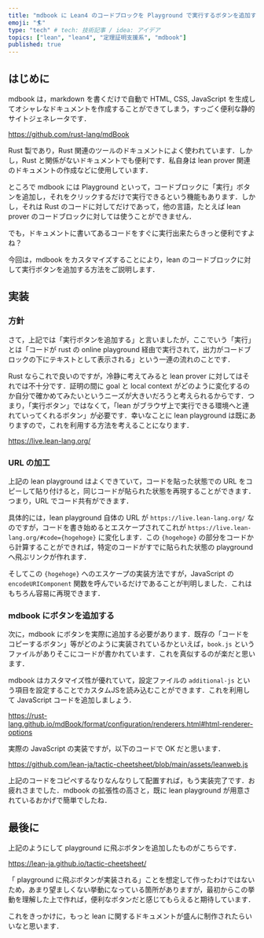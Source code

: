```yaml
---
title: "mdbook に Lean4 のコードブロックを Playground で実行するボタンを追加する"
emoji: "🏄"
type: "tech" # tech: 技術記事 / idea: アイデア
topics: ["lean", "lean4", "定理証明支援系", "mdbook"]
published: true
---
```


## はじめに

mdbook は，markdown を書くだけで自動で HTML, CSS, JavaScript を生成してオシャレなドキュメントを作成することができてしまう，すっごく便利な静的サイトジェネレータです．

https://github.com/rust-lang/mdBook

Rust 製であり，Rust 関連のツールのドキュメントによく使われています．しかし，Rust と関係がないドキュメントでも便利です．私自身は lean prover 関連のドキュメントの作成などに使用しています．

ところで mdbook には Playground といって，コードブロックに「実行」ボタンを追加し，それをクリックするだけで実行できるという機能もあります．しかし，それは Rust のコードに対してだけであって，他の言語，たとえば lean prover のコードブロックに対しては使うことができません．

でも，ドキュメントに書いてあるコードをすぐに実行出来たらきっと便利ですよね？

今回は，mdbook をカスタマイズすることにより，lean のコードブロックに対して実行ボタンを追加する方法をご説明します．

## 実装

### 方針

さて，上記では「実行ボタンを追加する」と言いましたが，ここでいう「実行」とは「コードが rust の online playground 経由で実行されて，出力がコードブロックの下にテキストとして表示される」という一連の流れのことです．

Rust ならこれで良いのですが，冷静に考えてみると lean prover に対してはそれでは不十分です．証明の間に goal と local context がどのように変化するのか自分で確かめてみたいというニーズが大きいだろうと考えられるからです．つまり，「実行ボタン」ではなくて，「lean がブラウザ上で実行できる環境へと連れていってくれるボタン」が必要です．幸いなことに lean playground は既にありますので，これを利用する方法を考えることになります．

https://live.lean-lang.org/

### URL の加工

上記の lean playground はよくできていて，コードを貼った状態での URL をコピーして貼り付けると，同じコードが貼られた状態を再現することができます．つまり，URL でコード共有ができます．

具体的には，lean playground 自体の URL が `https://live.lean-lang.org/` なのですが，コードを書き始めるとエスケープされてこれが `https://live.lean-lang.org/#code={hogehoge}` に変化します．この `{hogehoge}` の部分をコードから計算することができれば，特定のコードがすでに貼られた状態の playground へ飛ぶリンクが作れます．

そしてこの `{hogehoge}` へのエスケープの実装方法ですが，JavaScript の `encodeURIComponent` 関数を呼んでいるだけであることが判明しました．これはもちろん容易に再現できます．

### mdbook にボタンを追加する

次に，mdbook にボタンを実際に追加する必要があります．既存の「コードをコピーするボタン」等がどのように実装されているかといえば，`book.js` というファイルがありそこにコードが書かれています．これを真似するのが楽だと思います．

mdbook はカスタマイズ性が優れていて，設定ファイルの `additional-js` という項目を設定することでカスタムJSを読み込むことができます．これを利用して JavaScript コードを追加しましょう．

https://rust-lang.github.io/mdBook/format/configuration/renderers.html#html-renderer-options

実際の JavaScript の実装ですが，以下のコードで OK だと思います．

https://github.com/lean-ja/tactic-cheetsheet/blob/main/assets/leanweb.js

上記のコードをコピペするなりなんなりして配置すれば，もう実装完了です．お疲れさまでした．mdbook の拡張性の高さと，既に lean playground が用意されているおかげで簡単でしたね．

## 最後に

上記のようにして playground に飛ぶボタンを追加したものがこちらです．

https://lean-ja.github.io/tactic-cheetsheet/

「 playground に飛ぶボタンが実装される」ことを想定して作ったわけではないため，あまり望ましくない挙動になっている箇所がありますが，最初からこの挙動を理解した上で作れば，便利なボタンだと感じてもらえると期待しています．

これをきっかけに，もっと lean に関するドキュメントが盛んに制作されたらいいなと思います．
